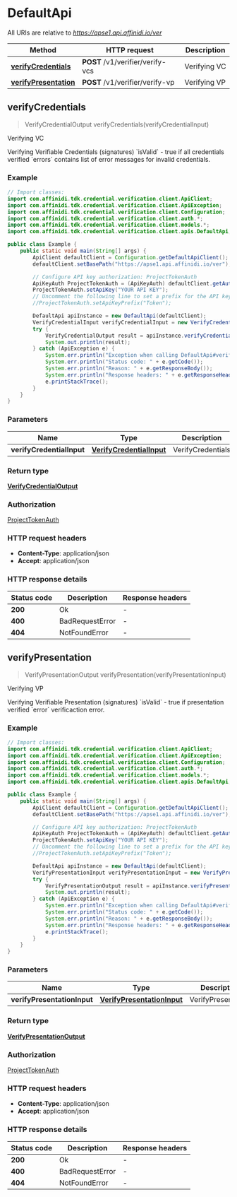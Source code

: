 # DefaultApi

All URIs are relative to *https://apse1.api.affinidi.io/ver*

| Method                                                     | HTTP request                     | Description  |
| ---------------------------------------------------------- | -------------------------------- | ------------ |
| [**verifyCredentials**](DefaultApi.md#verifyCredentials)   | **POST** /v1/verifier/verify-vcs | Verifying VC |
| [**verifyPresentation**](DefaultApi.md#verifyPresentation) | **POST** /v1/verifier/verify-vp  | Verifying VP |

## verifyCredentials

> VerifyCredentialOutput verifyCredentials(verifyCredentialInput)

Verifying VC

Verifying Verifiable Credentials (signatures) &#x60;isValid&#x60; - true if all credentials verified &#x60;errors&#x60; contains list of error messages for invalid credentials.

### Example

```java
// Import classes:
import com.affinidi.tdk.credential.verification.client.ApiClient;
import com.affinidi.tdk.credential.verification.client.ApiException;
import com.affinidi.tdk.credential.verification.client.Configuration;
import com.affinidi.tdk.credential.verification.client.auth.*;
import com.affinidi.tdk.credential.verification.client.models.*;
import com.affinidi.tdk.credential.verification.client.apis.DefaultApi;

public class Example {
    public static void main(String[] args) {
        ApiClient defaultClient = Configuration.getDefaultApiClient();
        defaultClient.setBasePath("https://apse1.api.affinidi.io/ver");

        // Configure API key authorization: ProjectTokenAuth
        ApiKeyAuth ProjectTokenAuth = (ApiKeyAuth) defaultClient.getAuthentication("ProjectTokenAuth");
        ProjectTokenAuth.setApiKey("YOUR API KEY");
        // Uncomment the following line to set a prefix for the API key, e.g. "Token" (defaults to null)
        //ProjectTokenAuth.setApiKeyPrefix("Token");

        DefaultApi apiInstance = new DefaultApi(defaultClient);
        VerifyCredentialInput verifyCredentialInput = new VerifyCredentialInput(); // VerifyCredentialInput | VerifyCredentials
        try {
            VerifyCredentialOutput result = apiInstance.verifyCredentials(verifyCredentialInput);
            System.out.println(result);
        } catch (ApiException e) {
            System.err.println("Exception when calling DefaultApi#verifyCredentials");
            System.err.println("Status code: " + e.getCode());
            System.err.println("Reason: " + e.getResponseBody());
            System.err.println("Response headers: " + e.getResponseHeaders());
            e.printStackTrace();
        }
    }
}
```

### Parameters

| Name                      | Type                                                  | Description       | Notes |
| ------------------------- | ----------------------------------------------------- | ----------------- | ----- |
| **verifyCredentialInput** | [**VerifyCredentialInput**](VerifyCredentialInput.md) | VerifyCredentials |       |

### Return type

[**VerifyCredentialOutput**](VerifyCredentialOutput.md)

### Authorization

[ProjectTokenAuth](../README.md#ProjectTokenAuth)

### HTTP request headers

- **Content-Type**: application/json
- **Accept**: application/json

### HTTP response details

| Status code | Description     | Response headers |
| ----------- | --------------- | ---------------- |
| **200**     | Ok              | -                |
| **400**     | BadRequestError | -                |
| **404**     | NotFoundError   | -                |

## verifyPresentation

> VerifyPresentationOutput verifyPresentation(verifyPresentationInput)

Verifying VP

Verifying Verifiable Presentation (signatures) &#x60;isValid&#x60; - true if presentation verified &#x60;error&#x60; verificaction error.

### Example

```java
// Import classes:
import com.affinidi.tdk.credential.verification.client.ApiClient;
import com.affinidi.tdk.credential.verification.client.ApiException;
import com.affinidi.tdk.credential.verification.client.Configuration;
import com.affinidi.tdk.credential.verification.client.auth.*;
import com.affinidi.tdk.credential.verification.client.models.*;
import com.affinidi.tdk.credential.verification.client.apis.DefaultApi;

public class Example {
    public static void main(String[] args) {
        ApiClient defaultClient = Configuration.getDefaultApiClient();
        defaultClient.setBasePath("https://apse1.api.affinidi.io/ver");

        // Configure API key authorization: ProjectTokenAuth
        ApiKeyAuth ProjectTokenAuth = (ApiKeyAuth) defaultClient.getAuthentication("ProjectTokenAuth");
        ProjectTokenAuth.setApiKey("YOUR API KEY");
        // Uncomment the following line to set a prefix for the API key, e.g. "Token" (defaults to null)
        //ProjectTokenAuth.setApiKeyPrefix("Token");

        DefaultApi apiInstance = new DefaultApi(defaultClient);
        VerifyPresentationInput verifyPresentationInput = new VerifyPresentationInput(); // VerifyPresentationInput | VerifyPresentation
        try {
            VerifyPresentationOutput result = apiInstance.verifyPresentation(verifyPresentationInput);
            System.out.println(result);
        } catch (ApiException e) {
            System.err.println("Exception when calling DefaultApi#verifyPresentation");
            System.err.println("Status code: " + e.getCode());
            System.err.println("Reason: " + e.getResponseBody());
            System.err.println("Response headers: " + e.getResponseHeaders());
            e.printStackTrace();
        }
    }
}
```

### Parameters

| Name                        | Type                                                      | Description        | Notes |
| --------------------------- | --------------------------------------------------------- | ------------------ | ----- |
| **verifyPresentationInput** | [**VerifyPresentationInput**](VerifyPresentationInput.md) | VerifyPresentation |       |

### Return type

[**VerifyPresentationOutput**](VerifyPresentationOutput.md)

### Authorization

[ProjectTokenAuth](../README.md#ProjectTokenAuth)

### HTTP request headers

- **Content-Type**: application/json
- **Accept**: application/json

### HTTP response details

| Status code | Description     | Response headers |
| ----------- | --------------- | ---------------- |
| **200**     | Ok              | -                |
| **400**     | BadRequestError | -                |
| **404**     | NotFoundError   | -                |
